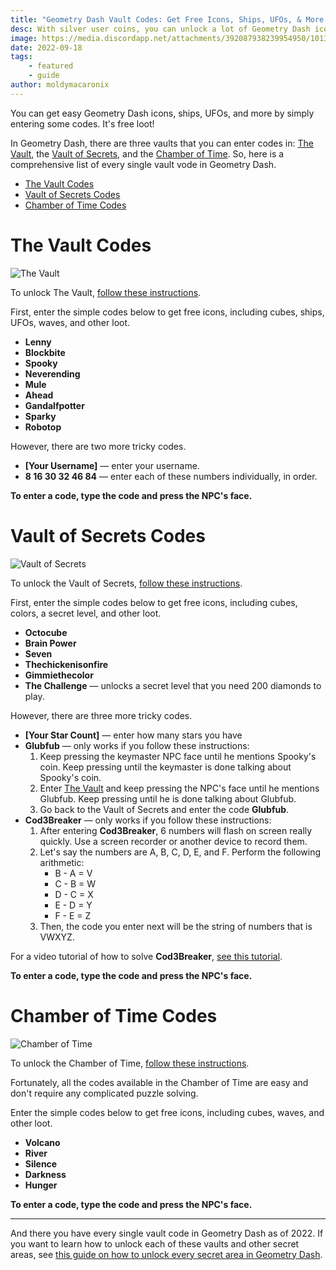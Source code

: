 ```yaml
---
title: "Geometry Dash Vault Codes: Get Free Icons, Ships, UFOs, & More (2022)"
desc: With silver user coins, you can unlock a lot of Geometry Dash icons, ships, UFOs, and more.
image: https://media.discordapp.net/attachments/392087938239954950/1013588500114849812/unknown.png?width=1202&height=676
date: 2022-09-18
tags:
    - featured
    - guide
author: moldymacaronix
---
```


You can get easy Geometry Dash icons, ships, UFOs, and more by simply entering some codes. It's free loot!

In Geometry Dash, there are three vaults that you can enter codes in: [The Vault](/posts/geometry-dash-all-vaults-and-secrets-2022/#the-vault), the [Vault of Secrets](/posts/geometry-dash-all-vaults-and-secrets-2022/#vault-of-secrets), and the [Chamber of Time](/posts/geometry-dash-all-vaults-and-secrets-2022/#chamber-of-time). So, here is a comprehensive list of every single vault vode in Geometry Dash.

- [The Vault Codes](#the-vault-codes)
- [Vault of Secrets Codes](#vault-of-secrets-codes)
- [Chamber of Time Codes](#chamber-of-time-codes)

# The Vault Codes

![The Vault](https://media.discordapp.net/attachments/392087938239954950/1013588383458656467/unknown.png?width=1202&height=676)

To unlock The Vault, [follow these instructions](/posts/geometry-dash-all-vaults-and-secrets-2022/#the-vault).

First, enter the simple codes below to get free icons, including cubes, ships, UFOs, waves, and other loot.

- **Lenny**
- **Blockbite**
- **Spooky**
- **Neverending**
- **Mule**
- **Ahead**
- **Gandalfpotter**
- **Sparky**
- **Robotop**

However, there are two more tricky codes.

- **[Your Username]** — enter your username.
- **8 16 30 32 46 84** — enter each of these numbers individually, in order.

**To enter a code, type the code and press the NPC's face.**

# Vault of Secrets Codes

![Vault of Secrets](https://media.discordapp.net/attachments/392087938239954950/1013588500114849812/unknown.png?width=1202&height=676)

To unlock the Vault of Secrets, [follow these instructions](/posts/geometry-dash-all-vaults-and-secrets-2022/#vault-of-secrets).

First, enter the simple codes below to get free icons, including cubes, colors, a secret level, and other loot.

- **Octocube**
- **Brain Power**
- **Seven**
- **Thechickenisonfire**
- **Gimmiethecolor**
- **The Challenge** — unlocks a secret level that you need 200 diamonds to play.

However, there are three more tricky codes.

- **[Your Star Count]** — enter how many stars you have
- **Glubfub** — only works if you follow these instructions:
    1. Keep pressing the keymaster NPC face until he mentions Spooky's coin. Keep pressing until the keymaster is done talking about Spooky's coin.
    2. Enter [The Vault](#the-vault-codes) and keep pressing the NPC's face until he mentions Glubfub. Keep pressing until he is done talking about Glubfub.
    3. Go back to the Vault of Secrets and enter the code **Glubfub**.
- **Cod3Breaker** — only works if you follow these instructions:
    1. After entering **Cod3Breaker**, 6 numbers will flash on screen really quickly. Use a screen recorder or another device to record them.
    2. Let's say the numbers are A, B, C, D, E, and F. Perform the following arithmetic:
        - B - A = V
        - C - B = W
        - D - C = X
        - E - D = Y
        - F - E = Z
    3. Then, the code you enter next will be the string of numbers that is VWXYZ.

For a video tutorial of how to solve **Cod3Breaker**, [see this tutorial](https://youtu.be/7aBkYQFbwes).

**To enter a code, type the code and press the NPC's face.**

# Chamber of Time Codes

![Chamber of Time](https://media.discordapp.net/attachments/392087938239954950/1013588586286809088/unknown.png?width=1202&height=676)

To unlock the Chamber of Time, [follow these instructions](/posts/geometry-dash-all-vaults-and-secrets-2022/#chamber-of-time).

Fortunately, all the codes available in the Chamber of Time are easy and don't require any complicated puzzle solving.

Enter the simple codes below to get free icons, including cubes, waves, and other loot.

- **Volcano**
- **River**
- **Silence**
- **Darkness**
- **Hunger**

**To enter a code, type the code and press the NPC's face.**

---

And there you have every single vault code in Geometry Dash as of 2022. If you want to learn how to unlock each of these vaults and other secret areas, see [this guide on how to unlock every secret area in Geometry Dash](/posts/geometry-dash-all-vaults-and-secrets-2022/).